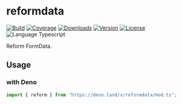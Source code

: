 # reformdata

<p>
  <a href="https://github.com/denostack/reformdata/actions"><img alt="Build" src="https://img.shields.io/github/workflow/status/denostack/reformdata/CI?style=flat-square" /></a>
  <a href="https://codecov.io/gh/denostack/reformdata"><img alt="Coverage" src="https://img.shields.io/codecov/c/gh/denostack/reformdata?style=flat-square" /></a>
  <a href="https://npmcharts.com/compare/reformdata?minimal=true"><img alt="Downloads" src="https://img.shields.io/npm/dt/reformdata.svg?style=flat-square" /></a>
  <a href="https://www.npmjs.com/package/reformdata"><img alt="Version" src="https://img.shields.io/npm/v/reformdata.svg?style=flat-square" /></a>
  <a href="https://www.npmjs.com/package/reformdata"><img alt="License" src="https://img.shields.io/npm/l/reformdata.svg?style=flat-square" /></a>
  <img alt="Language Typescript" src="https://img.shields.io/badge/language-Typescript-007acc.svg?style=flat-square" />
</p>

Reform FormData.

## Usage

### with Deno

```ts
import { reform } from "https://deno.land/x/reformdata/mod.ts";
```
